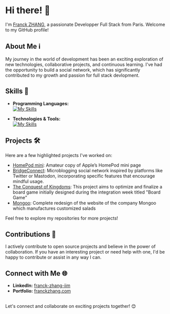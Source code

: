 # Hi there! 👋 

I'm [Franck ZHANG](https://franckzhang.com/), a passionate Developper Full Stack from Paris. Welcome to my GitHub profile!

## About Me ℹ️

My journey in the world of development has been an exciting exploration of new technologies, collaborative projects, and continuous learning. I've had the opportunity to build a social network, which has significantly contributed to my growth and passion for full stack devlopment.

## Skills 🚀

- **Programming Languages:** <br>
[![My Skills](https://skillicons.dev/icons?i=html,css,sass,scss,python,js,php,sql)](https://skillicons.dev)

- **Technologies & Tools:** <br>
[![My Skills](https://skillicons.dev/icons?i=vscode,git,wordpress,ps,figma,xd,symfony,stackoverflow,mysql,bootstrap)](https://skillicons.dev)

## Projects 🛠️

Here are a few highlighted projects I've worked on:

- [HomePod mini](https://maissack.github.io/homepod_mini/): Amateur copy of Apple’s HomePod mini page
- [BridgeConnect](https://github.com/Maissack/bridgeconnect): Microblogging social network inspired by platforms like Twitter or Mastodon, incorporating specific features that encourage mindful usage.
- [The Conquest of Kingdoms](https://maissack.github.io/conquete_royaume/): This project aims to optimize and finalize a board game initially designed during the integration week titled "Board Game"
- [Mongoo](https://maissack.github.io/mongoo): Complete redesign of the website of the company Mongoo which manufactures customized salads

Feel free to explore my repositories for more projects!

## Contributions 🌟

I actively contribute to open source projects and believe in the power of collaboration. If you have an interesting project or need help with one, I'd be happy to contribute or assist in any way I can.

## Connect with Me 🌐

- **LinkedIn:** [franck-zhang-iim](https://www.linkedin.com/in/franck-zhang-iim/)
- **Portfolio:** [franckzhang.com](https://franckzhang.com/)

<br>
Let's connect and collaborate on exciting projects together! 😊
